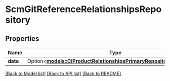 # ScmGitReferenceRelationshipsRepository

## Properties

Name | Type | Description | Notes
------------ | ------------- | ------------- | -------------
**data** | Option<[**models::CiProductRelationshipsPrimaryRepositoriesDataInner**](CiProduct_relationships_primaryRepositories_data_inner.md)> |  | [optional]

[[Back to Model list]](../README.md#documentation-for-models) [[Back to API list]](../README.md#documentation-for-api-endpoints) [[Back to README]](../README.md)


